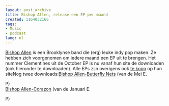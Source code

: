 ```yaml
---
layout: post_archive
title: Bishop Allen, release een EP per maand
created: 1164032166
tags:
- Music
- podcast
lang: nl
---
```

[Bishop Allen](http://bishopallen.com) is een Brooklynse band die (erg) leuke indy pop maken. Ze hebben zich voorgenomen om iedere maand een EP uit te brengen. Het nummer Clementines uit de  October EP is nu vanaf hun site de downloaden (ook hieronder te downloaden). Alle EPs zijn overigens ook [te koop](http://bishopallen.com/store_front.php) op hun siteNog twee downloads:[Bishop Allen-Butterfly Nets](http://www.bishopallen.com/music/ButterflyNets.mp3) (van de Mei E.

P)<br />[Bishop Allen-Corazon](http://bishopallen.com/music/Corazon.mp3) (van de Januari E.

P)<!--break-->
